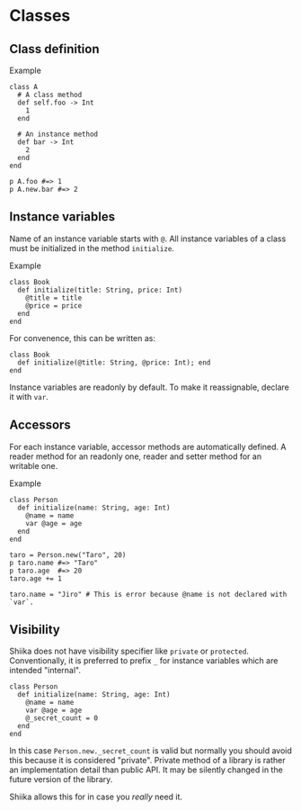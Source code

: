 # Classes

## Class definition

Example

```sk
class A
  # A class method
  def self.foo -> Int
    1
  end

  # An instance method
  def bar -> Int
    2
  end
end

p A.foo #=> 1
p A.new.bar #=> 2
```

## Instance variables

Name of an instance variable starts with `@`. All instance variables of a class must be initialized in the method `initialize`.

Example

```sk
class Book
  def initialize(title: String, price: Int)
    @title = title
    @price = price
  end
end
```

For convenence, this can be written as:

```sk
class Book
  def initialize(@title: String, @price: Int); end
end
```

Instance variables are readonly by default. To make it reassignable, declare it with `var`.

## Accessors

For each instance variable, accessor methods are automatically defined. A reader method for an readonly one, reader and setter method for an writable one.

Example

```sk
class Person
  def initialize(name: String, age: Int)
    @name = name
    var @age = age
  end
end

taro = Person.new("Taro", 20)
p taro.name #=> "Taro"
p taro.age  #=> 20
taro.age += 1

taro.name = "Jiro" # This is error because @name is not declared with `var`.
```

## Visibility

Shiika does not have visibility specifier like `private` or `protected`. Conventionally, it is preferred to prefix `_` for instance variables which are intended "internal".

```sk
class Person
  def initialize(name: String, age: Int)
    @name = name
    var @age = age
    @_secret_count = 0
  end
end
```

In this case `Person.new._secret_count` is valid but normally you should avoid this because it is considered "private". Private method of a library is rather an implementation detail than public API. It may be silently changed in the future version of the library.

Shiika allows this for in case you _really_ need it.

